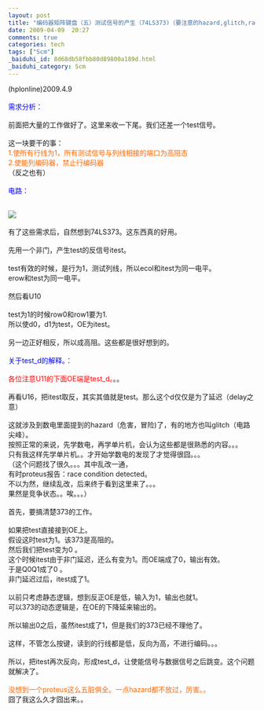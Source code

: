 ```yaml
---
layout: post
title: "编码器矩阵键盘（五）测试信号的产生（74LS373)（要注意的hazard,glitch,race condition)"
date: 2009-04-09  20:27
comments: true
categories: tech
tags: ["Scm"]
_baiduhi_id: 8d68db58fbb80d89800a189d.html
_baiduhi_category: Scm
---
```


(hplonline)2009.4.9<br/><br/><font color="#0000ff">需求分析：</font><br/><br/>
前面把大量的工作做好了。这里来收一下尾。我们还差一个test信号。<br/><br/>
这一块要干的事：<br/><font color="#ff6600">1.使所有行线为1，所有测试信号与列线相接的端口为高阻态<br/>
2.使能列编码器，禁止行编码器</font><br/>
（反之也有）<br/><br/><font color="#0000ff">电路：</font><br/><br/><div forimg="1"><img border="0" class="blogimg" small="0" src="http://hiphotos.baidu.com/hplonline/pic/item/5e28df627b979dffe6113acb.jpg"/><br/><br/>
有了这些需求后，自然想到74LS373。这东西真的好用。<br/><br/>
先用一个非门，产生test的反信号itest。<br/><br/>
test有效的时候，是行为1，测试列线，所以ecol和itest为同一电平。<br/>
erow和test为同一电平。<br/><br/>
然后看U10<br/><br/>
test为1的时候row0和row1要为1.<br/>
所以使d0，d1为test，OE为itest。<br/><br/>
另一边正好相反，所以成高阻。这些都是很好想到的。<br/><font color="#0000ff"><br/>
关于test_d的解释。：</font><br/><br/><font color="#ff0000">各位注意U11的下面OE端是test_d。</font>。。<br/><br/>
再看U16，把itest取反，其实其值就是test。那么这个d仅仅是为了延迟（delay之意）<br/><br/>
这就涉及到数电里面提到的hazard（危害，冒险)了，有的地方也叫glitch（电路尖峰）。<br/>
按照正常的来说，先学数电，再学单片机，会认为这些都是很熟悉的内容。。。<br/>
只有我这样先学单片机。。才开始学数电的发现了才觉得很囧。。。<br/>
（这个问题找了很久。。。其中乱改一通，<br/>
有时proteus报告：race condition detected。<br/>
不以为然，继续乱改，后来终于看到这里来了。。。<br/>
果然是竞争状态。。唉。。。）<br/><br/>
首先，要搞清楚373的工作。<br/><br/>
如果把test直接接到OE上。<br/>
假设这时test为1。该373是高阻的。<br/>
然后我们把test变为0 。<br/>
这个时候itest由于非门延迟，还么有变为1。而OE端成了0，输出有效。<br/>
于是Q0Q1成了0 。<br/>
非门延迟过后，itest成了1。<br/><br/>
以前只考虑静态逻辑，想到反正OE是低，输入为1，输出也就1。<br/>
可以373的动态逻辑是，在OE的下降延来输出的。<br/><br/>
所以输出0之后，虽然itest成了1，但是我们的373已经不理他了。<br/><br/>
这样，不管怎么按键，读到的行线都是低，反向为高，不进行编码。。。<br/><br/>
所以，把itest再次反向，形成test_d，让使能信号与数据信号之后跳变。这个问题就解决了。<br/><font color="#ff6600"><br/>
没想到一个proteus这么五脏俱全。一点hazard都不放过，厉害。。</font><br/>
囧了我这么久才囧出来。。</div>
